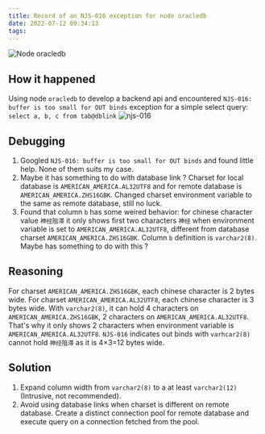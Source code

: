 ```yaml
---
title: Record of an NJS-016 exception for node oracledb
date: 2022-07-12 09:34:13
tags:
---
```

![Node oracledb](/images/devo-node-js.svg)
## How it happened
  Using node `oracledb` to develop a backend api and encountered `NJS-016: buffer is too small for OUT binds` exception for a simple select query: `select a, b, c from tab@dblink`
  ![njs-016](/images/njs-016.png)
## Debugging
1. Googled `NJS-016: buffer is too small for OUT binds` and found little help. None of them suits my case.
2. Maybe it has something to do with database link ? Charset for local database is `AMERICAN_AMERICA.AL32UTF8` and for remote database is `AMERICAN_AMERICA.ZHS16GBK`. Changed charset environment variable to the same as remote database, still no luck.
3. Found that column `b` has some weired behavior: for chinese character value `神经阻滞` it only shows first two characters `神经` when environment variable is set to `AMERICAN_AMERICA.AL32UTF8`, different from database charset `AMERICAN_AMERICA.ZHS16GBK`. Column `b` definition is `varchar2(8)`. Maybe has something to do with this ?
## Reasoning
For charset `AMERICAN_AMERICA.ZHS16GBK`, each chinese character is 2 bytes wide.
For charset `AMERICAN_AMERICA.AL32UTF8`, each chinese character is 3 bytes wide.
With `varchar2(8)`, it can hold 4 characters on `AMERICAN_AMERICA.ZHS16GBK`, 2 characters on `AMERICAN_AMERICA.AL32UTF8`. That's why it only shows 2 characters when environment variable is `AMERICAN_AMERICA.AL32UTF8`.
`NJS-016` indicates out binds with `varhcar2(8)` cannot hold `神经阻滞` as it is 4×3=12 bytes wide.
## Solution
1. Expand column width from `varchar2(8)` to a at least `varchar2(12)`(Intrusive, not recommended).
2. Avoid using database links when charset is different on remote database. Create a distinct connection pool for remote database and execute query on a connection fetched from the pool.
